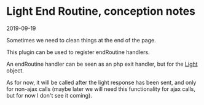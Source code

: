 Light End Routine, conception notes
==========================
2019-09-19


Sometimes we need to clean things at the end of the page.


This plugin can be used to register endRoutine handlers.

An endRoutine handler can be seen as an php exit handler, but for the [Light](https://github.com/lingtalfi/Light/blob/master/doc/api/Ling/Light/Core/Light.md) object.


As for now, it will be called after the light response has been sent, and only for non-ajax calls (maybe later we will
need this functionality for ajax calls, but for now I don't see it coming).









